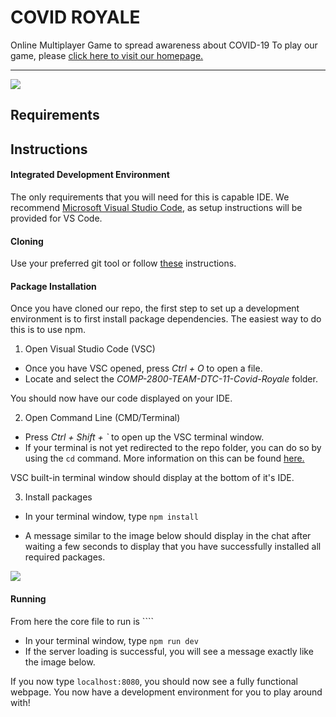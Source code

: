 # COVID ROYALE
Online Multiplayer Game to spread awareness about COVID-19
To play our game, please [click here to visit our homepage.](https://covid-royale.westus.cloudapp.azure.com/)

<hr>

![](https://imgur.com/a/2pFnZIx)

## Requirements



## Instructions

#### Integrated Development Environment

The only requirements that you will need for this is capable IDE.
We recommend [Microsoft Visual Studio Code](https://code.visualstudio.com/), as setup instructions will be provided for VS Code.

#### Cloning

Use your preferred git tool or follow [these](https://help.github.com/en/github/creating-cloning-and-archiving-repositories/cloning-a-repository) instructions.

#### Package Installation

Once you have cloned our repo, the first step to set up a development environment is to first install package dependencies. The easiest way to do this is to use npm.

1. Open Visual Studio Code (VSC)
 - Once you have VSC opened, press <i>Ctrl + O</i> to open a file.
 - Locate and select the <i>COMP-2800-TEAM-DTC-11-Covid-Royale</i> folder.

 You should now have our code displayed on your IDE.

2. Open Command Line (CMD/Terminal)
 - Press <i>Ctrl + Shift + `</i> to open up the VSC terminal window.
 - If your terminal is not yet redirected to the repo folder, you can do so by using the ``cd`` command. More information on this can be found [here.](https://www.minitool.com/news/how-to-change-directory-in-cmd.html)

 VSC built-in terminal window should display at the bottom of it's IDE.

3. Install packages
 - In your terminal window, type ``npm install``

 - A message similar to the image below should display in the chat after waiting a few seconds to display that you have successfully installed all required packages.
 
 ![](https://imgur.com/a/aZI1PTx)

#### Running

From here the core file to run is ````

  - In your terminal window, type ``npm run dev``
  - If the server loading is successful, you will see a message exactly like the image below.

If you now type ``localhost:8080``, you should now see a fully functional webpage.
You now have a development environment for you to play around with!<br/>